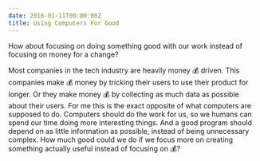 ```yaml
---
date: 2016-01-11T00:00:00Z
title: Using Computers For Good
---
```


How about focusing on doing something good with our work instead of focusing on money for a change?<!--more-->


Most companies in the tech industry are heavily money 💰 driven.
This companies make 💰 money by tricking their users to use their product for longer. Or they make money 💰 by collecting as much data as possible about their users.
For me this is the exact opposite of what computers are supposed to do. Computers should do the work for us, so we humans can spend our time doing more interesting things. And a good program should depend on as little information as possible, instead of being unnecessary complex.
How much good could we do if we focus more on creating something actually useful instead of focusing on 💰?
